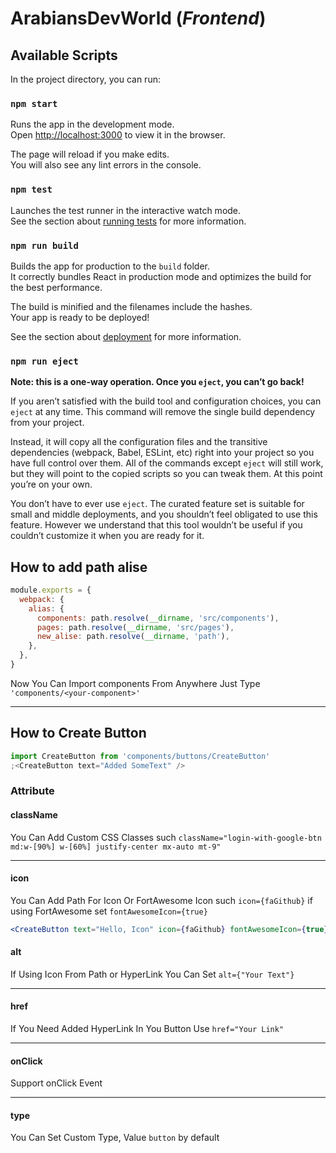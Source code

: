 # ArabiansDevWorld (_Frontend_)

## Available Scripts

In the project directory, you can run:

### `npm start`

Runs the app in the development mode.\
Open [http://localhost:3000](http://localhost:3000) to view it in the browser.

The page will reload if you make edits.\
You will also see any lint errors in the console.

### `npm test`

Launches the test runner in the interactive watch mode.\
See the section about [running tests](https://facebook.github.io/create-react-app/docs/running-tests) for more information.

### `npm run build`

Builds the app for production to the `build` folder.\
It correctly bundles React in production mode and optimizes the build for the best performance.

The build is minified and the filenames include the hashes.\
Your app is ready to be deployed!

See the section about [deployment](https://facebook.github.io/create-react-app/docs/deployment) for more information.

### `npm run eject`

**Note: this is a one-way operation. Once you `eject`, you can’t go back!**

If you aren’t satisfied with the build tool and configuration choices, you can `eject` at any time. This command will remove the single build dependency from your project.

Instead, it will copy all the configuration files and the transitive dependencies (webpack, Babel, ESLint, etc) right into your project so you have full control over them. All of the commands except `eject` will still work, but they will point to the copied scripts so you can tweak them. At this point you’re on your own.

You don’t have to ever use `eject`. The curated feature set is suitable for small and middle deployments, and you shouldn’t feel obligated to use this feature. However we understand that this tool wouldn’t be useful if you couldn’t customize it when you are ready for it.

## How to add path alise

```javascript
module.exports = {
  webpack: {
    alias: {
      components: path.resolve(__dirname, 'src/components'),
      pages: path.resolve(__dirname, 'src/pages'),
      new_alise: path.resolve(__dirname, 'path'),
    },
  },
}
```

Now You Can Import components From Anywhere Just Type `'components/<your-component>'`

---

## How to Create Button

```jsx
import CreateButton from 'components/buttons/CreateButton'
;<CreateButton text="Added SomeText" />
```

### Attribute

#### **className**

You Can Add Custom CSS Classes
such `className="login-with-google-btn md:w-[90%] w-[60%] justify-center mx-auto mt-9"`

---

#### **icon**

You Can Add Path For Icon Or FortAwesome Icon
such `icon={faGithub}`
if using FortAwesome set `fontAwesomeIcon={true}`

```jsx
<CreateButton text="Hello, Icon" icon={faGithub} fontAwesomeIcon={true} />
```

#### **alt**

If Using Icon From Path or HyperLink You Can Set `alt={"Your Text"}`

---

#### **href**

If You Need Added HyperLink In You Button Use `href="Your Link"`

---

#### **onClick**

Support onClick Event

---

#### **type**

You Can Set Custom Type, Value `button` by default
